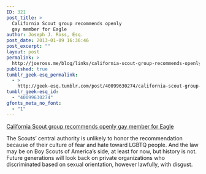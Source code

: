 ```yaml
---
ID: 321
post_title: >
  California Scout group recommends openly
  gay member for Eagle
author: Joseph J. Ross, Esq.
post_date: 2013-01-09 16:36:46
post_excerpt: ""
layout: post
permalink: >
  http://joeross.me/blog/links/california-scout-group-recommends-openly-gay/
published: true
tumblr_geek-esq_permalink:
  - >
    http://geek-esq.tumblr.com/post/40099630274/california-scout-group-recommends-openly-gay
tumblr_geek-esq_id:
  - "40099630274"
gfonts_meta_no_font:
  - "1"
---
```

<a href='http://www.msnbc.msn.com/id/50396758#.UOwwVRe04jE'>California Scout group recommends openly gay member for Eagle</a><div class="link_description"><p>The Scouts&#8217; central authority is unlikely to honor the recommendation because of their culture of fear and hate toward LGBTQ people. And the law may be on Boy Scouts of America&#8217;s side, at least for now, but history is not. Future generations will look back on private organizations who discriminated based on sexual orientation, however lawfully, with disgust.</p></div>